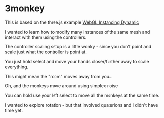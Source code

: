 # 3monkey

This is based on the three.js example [WebGL Instancing Dynamic](https://threejs.org/examples/?q=instancing#webgl_instancing_dynamic)

I wanted to learn how to modify many instances of the same mesh
and interact with them using the controllers.

The controller scaling setup is a little wonky - since you don't point and scale just what the controller is point at. 

You just hold select and move your hands closer/further away to scale everything.

This might mean the "room" moves away from you...

Oh, and the monkeys move around using simplex noise

You can hold use your left select to move all the monkeys at the same time.

I wanted to explore rotation - but that involved quaterions and I didn't have time yet.